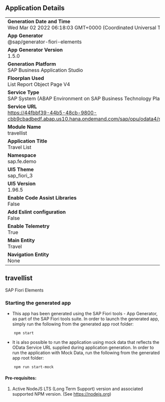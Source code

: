 ## Application Details
|               |
| ------------- |
|**Generation Date and Time**<br>Wed Mar 02 2022 06:18:03 GMT+0000 (Coordinated Universal Time)|
|**App Generator**<br>@sap/generator-fiori-elements|
|**App Generator Version**<br>1.5.0|
|**Generation Platform**<br>SAP Business Application Studio|
|**Floorplan Used**<br>List Report Object Page V4|
|**Service Type**<br>SAP System (ABAP Environment on SAP Business Technology Platform)|
|**Service URL**<br>https://44fbbf39-44b5-48cb-9800-cbb9cbadbedf.abap.us10.hana.ondemand.com/sap/opu/odata4/sap/zui_fe_travel_000383_o4/srvd/sap/zui_fe_travel_000383_o4/0001/
|**Module Name**<br>travellist|
|**Application Title**<br>Travel List|
|**Namespace**<br>sap.fe.demo|
|**UI5 Theme**<br>sap_fiori_3|
|**UI5 Version**<br>1.96.5|
|**Enable Code Assist Libraries**<br>False|
|**Add Eslint configuration**<br>False|
|**Enable Telemetry**<br>True|
|**Main Entity**<br>Travel|
|**Navigation Entity**<br>None|

## travellist

SAP Fiori Elements

### Starting the generated app

-   This app has been generated using the SAP Fiori tools - App Generator, as part of the SAP Fiori tools suite.  In order to launch the generated app, simply run the following from the generated app root folder:

```
    npm start
```

- It is also possible to run the application using mock data that reflects the OData Service URL supplied during application generation.  In order to run the application with Mock Data, run the following from the generated app root folder:

```
    npm run start-mock
```

#### Pre-requisites:

1. Active NodeJS LTS (Long Term Support) version and associated supported NPM version.  (See https://nodejs.org)


